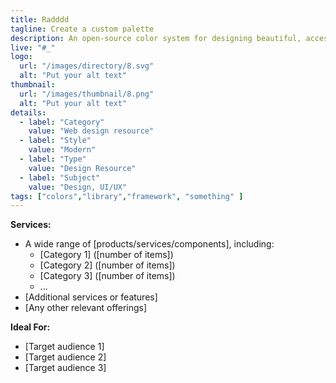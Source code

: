```yaml
---
title: Radddd
tagline: Create a custom palette
description: An open-source color system for designing beautiful, accessible websites and apps.
live: "#_"
logo:
  url: "/images/directory/8.svg"
  alt: "Put your alt text"
thumbnail:
  url: "/images/thumbnail/8.png"
  alt: "Put your alt text"
details:
  - label: "Category"
    value: "Web design resource"
  - label: "Style"
    value: "Modern"
  - label: "Type"
    value: "Design Resource"
  - label: "Subject"
    value: "Design, UI/UX"
tags: ["colors","library","framework", "something" ]
---
```


    

**Services:**

- A wide range of [products/services/components], including:
  - [Category 1] ([number of items])
  - [Category 2] ([number of items])
  - [Category 3] ([number of items])
  - ...
- [Additional services or features]
- [Any other relevant offerings]

**Ideal For:**

- [Target audience 1]
- [Target audience 2]
- [Target audience 3]
